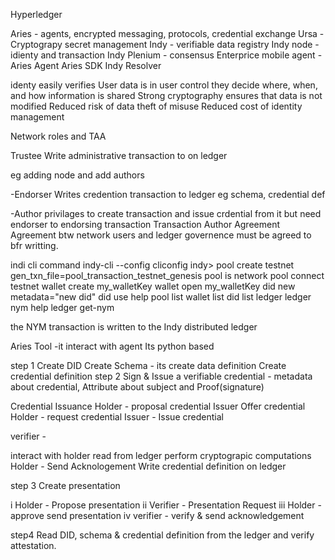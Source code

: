 Hyperledger

Aries - agents, encrypted messaging, protocols, credential exchange
Ursa - Cryptograpy secret management
Indy - verifiable data registry
Indy node - idienty and transaction
Indy Plenium - consensus
Enterprice mobile agent - Aries Agent Aries SDK Indy Resolver

identy easily verifies
User data is in user control they decide where, when, and how information is shared
Strong cryptography ensures  that data is not modified
Reduced risk of data theft of misuse
Reduced cost of identity management

Network roles and TAA

Trustee
Write administrative transaction to on ledger

eg adding node and add authors

-Endorser
Writes credention transaction to ledger eg schema, credential def

-Author 
privilages to create transaction  and issue crdential from it but need endorser to endorsing transaction
Transaction Author Agreement
Agreement btw network users and ledger governence must be agreed to bfr writting.

indi cli command
indy-cli --config cliconfig
indy> pool create testnet gen_txn_file=pool_transaction_testnet_genesis
pool is network
pool connect testnet
wallet create my_walletKey
wallet open my_walletKey
did new metadata="new did"
did use <press first letter of new DID and then press tab>
help
pool list
wallet list
did list
ledger <tab> <tab>
ledger nym help
ledger get-nym <DID>

 the NYM transaction is written to the Indy distributed ledger

Aries Tool -it interact with agent
Its python based

step 1 Create DID
       Create Schema - its create data definition
       Create credential definition
step 2 Sign & Issue a verifiable credential - metadata about credential, Attribute about subject and Proof(signature)


Credential Issuance
Holder - proposal credential
Issuer Offer credential
Holder - request credential
Issuer - Issue credential

verifier - 

interact with holder
read from ledger
perform cryptograpic computations
Holder - Send Acknologement
Write credential definition on ledger

step 3 Create presentation

i Holder - Propose presentation
ii Verifier - Presentation Request
iii Holder  - approve send presentation
iv verifier - verify & send acknowledgement

step4 Read DID, schema & credential definition from the ledger and verify attestation.
